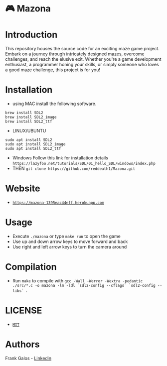 # 🎮 Mazona
# Introduction
This repository houses the source code for an exciting maze game project. Embark on a journey through intricately designed mazes, overcome challenges, and reach the elusive exit. Whether you're a game development enthusiast, a programmer honing your skills, or simply someone who loves a good maze challenge, this project is for you!
# Installation

* using MAC install the following software.
```
brew install SDL2
brew install SDL2_image
brew install SDL2_ttf
```
* LINUX/UBUNTU
```
sudo apt install SDL2
sudo apt install SDL2_image
sudo apt install SDL2_ttf
```

* Windows
 Follow this link for installation details ```https://lazyfoo.net/tutorials/SDL/01_hello_SDL/windows/index.php```
* THEN
 ```git clone https://github.com/reddeath1/Mazona.git```

# Website
* <a href='https://mazona-1395eac44eff.herokuapp.com'>```https://mazona-1395eac44eff.herokuapp.com```</a>
  
# Usage
* Execute ```./mazona``` or type ```make run``` to open the game
* Use up and down arrow keys to move forward and back
* Use right and left arrow keys to turn the camera around
# Compilation
* Run ```make``` to compile with ```gcc -Wall -Werror -Wextra -pedantic ./src/*.c -o mazona -lm -ldl `sdl2-config --cflags` `sdl2-config --libs` ```.
# LICENSE
* <a href='https://github.com/reddeath1/Mazona/blob/main/LICENSE'>``` MIT ``` </a>
# Authors
Frank Galos - [Linkedin](https://www.linkedin.com/in/frankgalos)    
